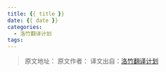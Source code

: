 ```yaml
---
title: {{ title }}
date: {{ date }}
categories:
  - 洛竹翻译计划
tags:
---
```


> 原文地址：
> 原文作者：
> 译文出自：[洛竹翻译计划](https://youngjuning.js.org/categories/%E6%B4%9B%E7%AB%B9%E7%BF%BB%E8%AF%91%E8%AE%A1%E5%88%92/)
